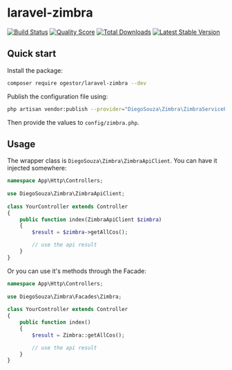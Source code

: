 # laravel-zimbra

<p>
    <a href="https://travis-ci.org/diegosouza/laravel-zimbra"><img src="https://travis-ci.org/diegosouza/laravel-zimbra.svg?branch=master" alt="Build Status"></img></a>
    <a href="https://scrutinizer-ci.com/g/diegosouza/laravel-zimbra"><img src="https://scrutinizer-ci.com/g/diegosouza/laravel-zimbra/badges/quality-score.png?b=master" alt="Quality Score"></img></a>
    <a href="https://packagist.org/packages/diegosouza/laravel-zimbra"><img src="https://poser.pugx.org/diegosouza/laravel-zimbra/d/total.svg" alt="Total Downloads"></a>
    <a href="https://packagist.org/packages/diegosouza/laravel-zimbra"><img src="https://poser.pugx.org/diegosouza/laravel-zimbra/v/stable.svg" alt="Latest Stable Version"></a>
</p>

## Quick start

Install the package:

```bash
composer require ogestor/laravel-zimbra --dev
```

Publish the configuration file using:

```bash
php artisan vendor:publish --provider="DiegoSouza\Zimbra\ZimbraServiceProvider"
```

Then provide the values to `config/zimbra.php`.


## Usage

The wrapper class is `DiegoSouza\Zimbra\ZimbraApiClient`. You can have it injected somewhere:

```php
namespace App\Http\Controllers;
  
use DiegoSouza\Zimbra\ZimbraApiClient;
  
class YourController extends Controller
{
    public function index(ZimbraApiClient $zimbra)
    {
        $result = $zimbra->getAllCos();

        // use the api result
    }
}
```

Or you can use it's methods through the Facade:

```php
namespace App\Http\Controllers;
  
use DiegoSouza\Zimbra\Facades\Zimbra;
  
class YourController extends Controller
{
    public function index()
    {
        $result = Zimbra::getAllCos();

        // use the api result
    }
}
```
